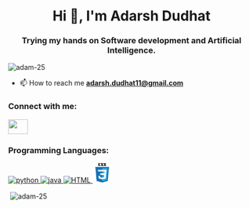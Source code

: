 <h1 align="center">Hi 👋, I'm Adarsh Dudhat</h1>
<h3 align="center">Trying my hands on Software development and Artificial Intelligence.</h3>

<p align="left"> <img src="https://komarev.com/ghpvc/?username=adam-25&label=Profile%20views&color=0e75b6&style=flat" alt="adam-25" /> </p>

- 📫 How to reach me **adarsh.dudhat11@gmail.com**

<h3 align="left">Connect with me:</h3>
<p align="left">
<a href="https://www.linkedin.com/in/adarsh-dudhat/" target="blank"><img align="center" src="https://cdn.jsdelivr.net/npm/simple-icons@3.0.1/icons/linkedin.svg" alt="" height="30" width="40" /></a>
</p>

<h3 align="left">Programming Languages:</h3>
<p align="left"> <a href="https://www.w3schools.com/python/" target="_blank"> <img src="https://banner2.cleanpng.com/20180325/rce/kisspng-python-mysql-yellow-dog-updater-modified-django-d-fierce-python-cliparts-5ab7c9de8053a7.4167643715219942065256.jpg" alt="python" width="50" height="40"/> </a><a href="https://www.w3schools.com/java/" target="_blank"> <img src="https://1000logos.net/wp-content/uploads/2020/09/Java-Logo.jpg" alt="java" width="40" height="40"/> </a> <a href="https://www.w3schools.com/HTML/" target="_blank"> <img src="https://upload.wikimedia.org/wikipedia/commons/thumb/6/61/HTML5_logo_and_wordmark.svg/1200px-HTML5_logo_and_wordmark.svg.png" alt="HTML" width="40" height="40"/> </a><a href="https://www.w3schools.com/css/" target="_blank"> <img src="https://raw.githubusercontent.com/devicons/devicon/master/icons/css3/css3-original-wordmark.svg" alt="css3" width="40" height="40"/> </a> </p>

<p>&nbsp;<img align="center" src="https://github-readme-stats.vercel.app/api?username=adam-25&show_icons=true&locale=en" alt="adam-25" /></p>
